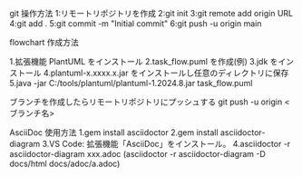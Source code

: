 git 操作方法
1:リモートリポジトリを作成
2:git init
3:git remote add origin URL
4:git add .
5:git commit -m "Initial commit"
6:git push -u origin main

flowchart 作成方法

1.拡張機能 PlantUML をインストール
2.task_flow.puml を作成(例)
3.jdk をインストール
4.plantuml-x.xxxx.x.jar をインストールし任意のディレクトリに保存
5.java -jar C:/tools/plantuml/plantuml-1.2024.8.jar task_flow.puml

ブランチを作成したらリモートリポジトリにプッシュする
git push -u origin <ブランチ名>

AsciiDoc 使用方法
1.gem install asciidoctor
2.gem install asciidoctor-diagram
3.VS Code: 拡張機能「AsciiDoc」をインストール。
4.asciidoctor -r asciidoctor-diagram xxx.adoc
(asciidoctor -r asciidoctor-diagram -D docs/html docs/adoc/a.adoc)
